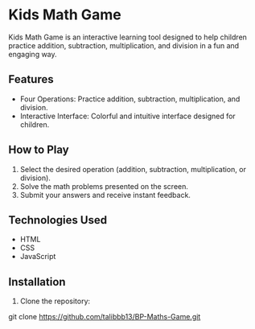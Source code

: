# Kids Math Game

Kids Math Game is an interactive learning tool designed to help children practice addition, subtraction, multiplication, and division in a fun and engaging way.

## Features

- Four Operations: Practice addition, subtraction, multiplication, and division.
- Interactive Interface: Colorful and intuitive interface designed for children.

## How to Play

1. Select the desired operation (addition, subtraction, multiplication, or division).
3. Solve the math problems presented on the screen.
4. Submit your answers and receive instant feedback.

## Technologies Used

- HTML
- CSS
- JavaScript

## Installation

1. Clone the repository:

git clone https://github.com/talibbb13/BP-Maths-Game.git
